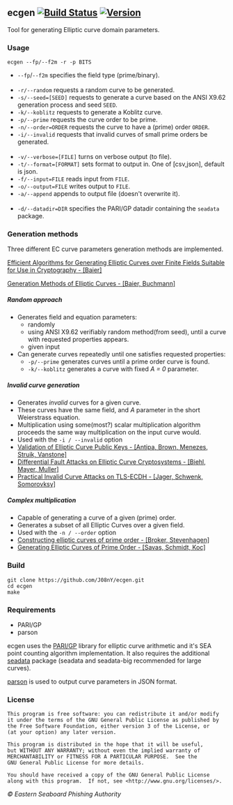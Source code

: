 ## ecgen [![Build Status](https://travis-ci.org/J08nY/ecgen.svg?branch=master)](https://travis-ci.org/J08nY/ecgen) [![Version](https://badge.fury.io/gh/J08nY%2Fecgen.svg)](https://badge.fury.io/gh/J08nY%2Fecgen)

Tool for generating Elliptic curve domain parameters.

### Usage

	ecgen --fp/--f2m -r -p BITS

 - `--fp`/`--f2m` specifies the field type (prime/binary).
<br/><br/>
 - `-r/--random` requests a random curve to be generated.
 - `-s/--seed=[SEED]` requests to generate a curve based on the ANSI X9.62 generation process and seed `SEED`.
 - `-k/--koblitz` requests to generate a Koblitz curve.
 - `-p/--prime` requests the curve order to be prime.
 - `-n/--order=ORDER` requests the curve to have a (prime) order `ORDER`.
 - `-i/--invalid` requests that invalid curves of small prime orders be generated.
<br/><br/>
 - `-v/--verbose=[FILE]` turns on verbose output (to file).
 - `-t/--format=[FORMAT]` sets format to output in. One of \[csv,json\], default is json.
 - `-f/--input=FILE` reads input from `FILE`.
 - `-o/--output=FILE` writes output to `FILE`.
 - `-a/--append` appends to output file (doesn't overwrite it).
<br/><br/>
 - `-d/--datadir=DIR` specifies the PARI/GP datadir containing the `seadata` package.

### Generation methods
Three different EC curve parameters generation methods are implemented.

[Efficient Algorithms for Generating Elliptic Curves over Finite Fields Suitable for Use in Cryptography - [Baier]](https://www.cdc.informatik.tu-darmstadt.de/reports/reports/harald_baier.diss.pdf)

[Generation Methods of Elliptic Curves - [Baier, Buchmann]](https://www.ipa.go.jp/security/enc/CRYPTREC/fy15/doc/1030_Buchmann.evaluation.pdf)

##### Random approach
 - Generates field and equation parameters:
   - randomly
   - using ANSI X9.62 verifiably random method(from seed), until a curve with requested properties appears.
   - given input
 - Can generate curves repeatedly until one satisfies requested properties:
   - `-p/--prime` generates curves until a prime order curve is found.
   - `-k/--koblitz` generates a curve with fixed *A = 0* parameter.

##### Invalid curve generation
 - Generates *invalid* curves for a given curve.
 - These curves have the same field, and *A* parameter in the short Weierstrass equation.
 - Multiplication using some(most?) scalar multiplication algorithm proceeds the same way multiplication on the input curve would.
 - Used with the `-i / --invalid` option
 - [Validation of Elliptic Curve Public Keys - [Antipa, Brown, Menezes, Struik, Vanstone]](https://www.iacr.org/archive/pkc2003/25670211/25670211.pdf)
 - [Differential Fault Attacks on Elliptic Curve Cryptosystems - [Biehl, Mayer, Muller]](http://citeseerx.ist.psu.edu/viewdoc/download?doi=10.1.1.107.3920&rep=rep1&type=pdf)
 - [Practical Invalid Curve Attacks on TLS-ECDH - [Jager, Schwenk, Somorovksy]](http://euklid.org/pdf/ECC_Invalid_Curve.pdf)

##### Complex multiplication
 - Capable of generating a curve of a given (prime) order.
 - Generates a subset of all Elliptic Curves over a given field.
 - Used with the `-n / --order` option
 - [Constructing elliptic curves of prime order - [Broker, Stevenhagen]](https://arxiv.org/abs/0712.2022)
 - [Generating Elliptic Curves of Prime Order - [Savas, Schmidt, Koc]](http://people.oregonstate.edu/~schmidtt/ourPapers/SavasKoc/ches01curve.pdf)


### Build


	git clone https://github.com/J08nY/ecgen.git
	cd ecgen
	make

### Requirements

 - PARI/GP
 - parson

ecgen uses the [PARI/GP](http://pari.math.u-bordeaux.fr/) library for elliptic
curve arithmetic and it's SEA point counting algorithm implementation. It also requires the 
additional [seadata](http://pari.math.u-bordeaux.fr/packages.html) package (seadata and seadata-big recommended for large curves).

[parson](https://github.com/kgabis/parson) is used to output curve parameters in JSON format.

### License

	This program is free software: you can redistribute it and/or modify
	it under the terms of the GNU General Public License as published by
	the Free Software Foundation, either version 3 of the License, or
	(at your option) any later version.

	This program is distributed in the hope that it will be useful,
	but WITHOUT ANY WARRANTY; without even the implied warranty of
	MERCHANTABILITY or FITNESS FOR A PARTICULAR PURPOSE.  See the
	GNU General Public License for more details.

	You should have received a copy of the GNU General Public License
	along with this program.  If not, see <http://www.gnu.org/licenses/>.


*© Eastern Seaboard Phishing Authority*
